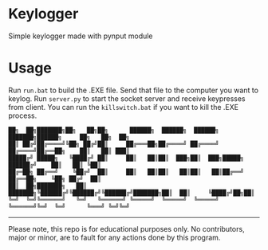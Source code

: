 # Keylogger
Simple keylogger made with pynput module

# Usage
Run `run.bat` to build the .EXE file. Send that file to the computer you want to keylog. Run `server.py` to start the socket server and receive keypresses from client. You can run the `killswitch.bat` if you want to kill the .EXE process.


    ██╗  ██╗███████╗██╗   ██╗██╗      ██████╗  ██████╗  ██████╗ ███████╗██████╗     ██╗   ██╗  ██╗
    ██║ ██╔╝██╔════╝╚██╗ ██╔╝██║     ██╔═══██╗██╔════╝ ██╔════╝ ██╔════╝██╔══██╗    ██║   ██║ ███║
    █████╔╝ █████╗   ╚████╔╝ ██║     ██║   ██║██║  ███╗██║  ███╗█████╗  ██████╔╝    ██║   ██║ ╚██║
    ██╔═██╗ ██╔══╝    ╚██╔╝  ██║     ██║   ██║██║   ██║██║   ██║██╔══╝  ██╔══██╗    ╚██╗ ██╔╝  ██║
    ██║  ██╗███████╗   ██║   ███████╗╚██████╔╝╚██████╔╝╚██████╔╝███████╗██║  ██║     ╚████╔╝██╗██║
    ╚═╝  ╚═╝╚══════╝   ╚═╝   ╚══════╝ ╚═════╝  ╚═════╝  ╚═════╝ ╚══════╝╚═╝  ╚═╝      ╚═══╝ ╚═╝╚═╝                                                                                          

---
Please note, this repo is for educational purposes only. No contributors, major or minor, are to fault for any actions done by this program.

